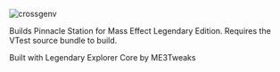 ![crossgenv](https://github.com/user-attachments/assets/a600e3e1-1845-4988-9fe0-e5ced74d3466)

Builds Pinnacle Station for Mass Effect Legendary Edition. Requires the VTest source bundle to build.

Built with Legendary Explorer Core by ME3Tweaks
